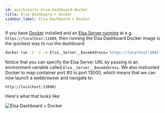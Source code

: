 ```yaml
---
id: quickstarts-elsa-dashboard-docker
title: Elsa Dashboard + Docker 
sidebar_label: Elsa Dashboard + Docker
---
```


If you have [Docker](http://docker.com/) installed and an [Elsa Server running](quickstarts/quickstarts-aspnetcore-server-api-endpoints) at e.g. `https://localhost:11000`, then running the Elsa Dashboard Docker image is the quickest way to run the dashboard:

```bash
docker run -t -i -e Elsa__Server__BaseAddress='https://localhost:5001' -e ASPNETCORE_ENVIRONMENT='Development' -p 13000:80 elsa-workflows/elsa-dashboard:latest
```

Notice that you can specify the Elsa Server URL by passing in an environment variable called `Elsa__Server__BaseAddress`.
We also instructed Docker to map container port 80 to port 13000, which means that we can now launch a webbrowser and navigate to:

```
http://localhost:13000/
```

Here's what that looks like:

![Elsa Dashboard + Docker](assets/quickstarts/quickstarts-elsa-dashboard-docker-animation-1.gif)